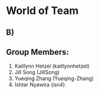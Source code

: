 # World of Team 

## B) 

## Group Members:

1. Kaitlynn Hetzel  (kaitlynnhetzel)
2. Jill Song (JillSong)
3.  Yueqing Zhang (Yueqing-Zhang)
4. Ishtar Nyawira (isn4)

